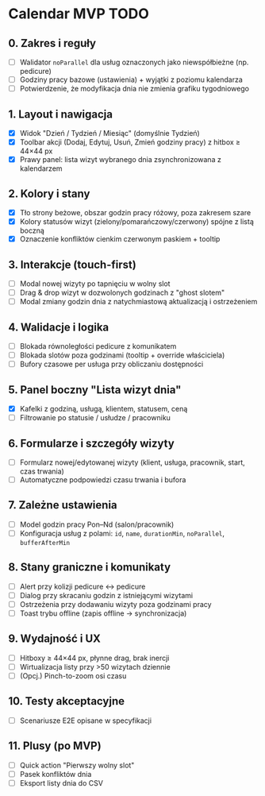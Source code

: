 # Calendar MVP TODO

## 0. Zakres i reguły
- [ ] Walidator `noParallel` dla usług oznaczonych jako niewspółbieżne (np. pedicure)
- [ ] Godziny pracy bazowe (ustawienia) + wyjątki z poziomu kalendarza
- [ ] Potwierdzenie, że modyfikacja dnia nie zmienia grafiku tygodniowego

## 1. Layout i nawigacja
- [x] Widok "Dzień / Tydzień / Miesiąc" (domyślnie Tydzień)
- [x] Toolbar akcji (Dodaj, Edytuj, Usuń, Zmień godziny pracy) z hitbox ≥ 44×44 px
- [x] Prawy panel: lista wizyt wybranego dnia zsynchronizowana z kalendarzem

## 2. Kolory i stany
- [x] Tło strony beżowe, obszar godzin pracy różowy, poza zakresem szare
- [x] Kolory statusów wizyt (zielony/pomarańczowy/czerwony) spójne z listą boczną
- [x] Oznaczenie konfliktów cienkim czerwonym paskiem + tooltip

## 3. Interakcje (touch-first)
- [ ] Modal nowej wizyty po tapnięciu w wolny slot
- [ ] Drag & drop wizyt w dozwolonych godzinach z "ghost slotem"
- [ ] Modal zmiany godzin dnia z natychmiastową aktualizacją i ostrzeżeniem

## 4. Walidacje i logika
- [ ] Blokada równoległości pedicure z komunikatem
- [ ] Blokada slotów poza godzinami (tooltip + override właściciela)
- [ ] Bufory czasowe per usługa przy obliczaniu dostępności

## 5. Panel boczny "Lista wizyt dnia"
- [x] Kafelki z godziną, usługą, klientem, statusem, ceną
- [ ] Filtrowanie po statusie / usłudze / pracowniku

## 6. Formularze i szczegóły wizyty
- [ ] Formularz nowej/edytowanej wizyty (klient, usługa, pracownik, start, czas trwania)
- [ ] Automatyczne podpowiedzi czasu trwania i bufora

## 7. Zależne ustawienia
- [ ] Model godzin pracy Pon–Nd (salon/pracownik)
- [ ] Konfiguracja usług z polami: `id`, `name`, `durationMin`, `noParallel`, `bufferAfterMin`

## 8. Stany graniczne i komunikaty
- [ ] Alert przy kolizji pedicure ↔ pedicure
- [ ] Dialog przy skracaniu godzin z istniejącymi wizytami
- [ ] Ostrzeżenia przy dodawaniu wizyty poza godzinami pracy
- [ ] Toast trybu offline (zapis offline → synchronizacja)

## 9. Wydajność i UX
- [ ] Hitboxy ≥ 44×44 px, płynne drag, brak inercji
- [ ] Wirtualizacja listy przy >50 wizytach dziennie
- [ ] (Opcj.) Pinch-to-zoom osi czasu

## 10. Testy akceptacyjne
- [ ] Scenariusze E2E opisane w specyfikacji

## 11. Plusy (po MVP)
- [ ] Quick action "Pierwszy wolny slot"
- [ ] Pasek konfliktów dnia
- [ ] Eksport listy dnia do CSV
